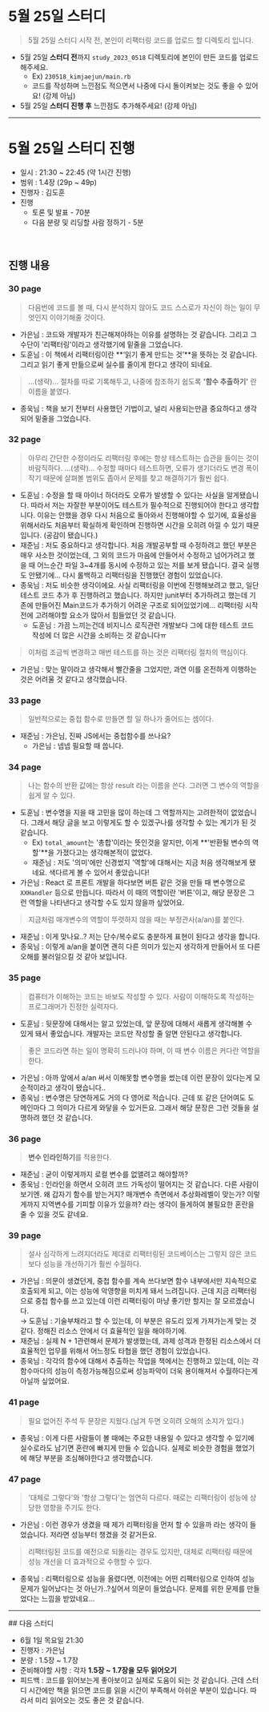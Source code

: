 # 5월 25일 스터디

> 5월 25일 스터디 시작 전, 본인이 리팩터링 코드를 업로드 할 디렉토리 입니다.

- 5월 25일 **스터디 전**까지 `study_2023_0518` 디렉토리에 본인이 만든 코드를 업로드 해주세요.
  - Ex) `230518_kimjaejun/main.rb`
  - 코드를 작성하며 느낀점도 적으면서 나중에 다시 돌이켜보는 것도 좋을 수 있어요! (강제 아님)
- 5월 25일 **스터디 진행 후** 느낀점도 추가해주세요! (강제 아님)

<hr>

# 5월 25일 스터디 진행

- 일시 : 21:30 ~ 22:45 (약 1시간 진행)
- 범위 : 1.4장 (29p ~ 49p)
- 진행자 : 김도훈
- 진행
  - 토론 및 발표 - 70분
  - 다음 분량 및 리딩할 사람 정하기 - 5분

<br>

## 진행 내용

### 30 page

> 다음번에 코드를 볼 때, 다시 분석하지 않아도 코드 스스로가 자신이 하는 일이 무엇인지 이야기해줄 것이다.

- 가은님 : 코드와 개발자가 친근해져야하는 이유를 설명하는 것 같습니다. 그리고 그 수단이 '리팩터링'이라고 생각했기에 밑줄을 그었습니다.
- 도훈님 : 이 책에서 리팩터링이란 **‘읽기 좋게 만드는 것’**을 뜻하는 것 같습니다. 그리고 읽기 좋게 만듦으로써 실수를 줄이게 한다고 생각이 되네요.

> ...(생략)... 절차를 따로 기록해두고, 나중에 참조하기 쉽도록 **'함수 추출하기'** 란 이름을 붙였다.

- 종욱님 : 책을 보기 전부터 사용했던 기법이고, 널리 사용되는만큼 중요하다고 생각되어 밑줄을 그었습니다.

### 32 page

> 아무리 간단한 수정이라도 리팩터링 후에는 항상 테스트하는 습관을 들이는 것이 바람직하다. ...(생략)... 수정할 때마다 테스트하면, 오류가 생기더라도 변경 폭이 작기 때문에 살펴볼 범위도 좁아서 문제를 찾고 해결하기가 훨씬 쉽다.

- 도훈님 : 수정을 할 때 마이너 하더라도 오류가 발생할 수 있다는 사실을 알게됐습니다. 따라서 저는 자잘한 부분이어도 테스트가 필수적으로 진행되어야 한다고 생각합니다. 이유는 안했을 경우 다시 처음으로 돌아와서 진행해야할 수 있기에, 효율성을 위해서라도 처음부터 확실하게 확인하며 진행하면 시간을 오히려 아낄 수 있기 때문입니다. (공감이 됐습니다.)
- 재준님 : 저도 중요하다고 생각합니다. 처음 개발공부할 때 수정하려고 했던 부분은 매우 사소한 것이었는데, 그 외의 코드가 마음에 안들어서 수정하고 넘어가려고 했을 때 어느순간 파일 3~4개를 동시에 수정하고 있는 저를 보게 됐습니다. 결국 실행도 안됐기에... 다시 롤백하고 리팩터링을 진행했던 경험이 있었습니다.
- 종욱님 : 저도 비슷한 생각이에요. 사실 리팩터링을 이번에 진행해보려고 했고, 일단 테스트 코드 추가 후 진행하려고 했습니다. 하지만 junit부터 추가하려고 했는데 기존에 만들어진 Main코드가 추가하기 어려운 구조로 되어있었기에... 리팩터링 시작전에 고려해야할 요소가 많아서 힘들었던 것 같습니다.
  - 도훈님 : 가끔 느끼는건데 비지니스 로직관련 개발보다 그에 대한 테스트 코드 작성에 더 많은 시간을 소비하는 것 같습니다ㅠ

> 이처럼 조금씩 변경하고 매번 테스트를 하는 것은 리팩터링 절차의 핵심이다.

- 가은님 : 맞는 말이라고 생각해서 빨간줄을 그었지만, 과연 이를 온전하게 이행하는 것은 어려울 것 같다고 생각했습니다.

### 33 page

> 일반적으로는 중첩 함수로 만들면 할 일 하나가 줄어드는 셈이다.

- 재준님 : 가은님, 진짜 JS에서는 중첩함수를 쓰나요?
  - 가은님 : 넵넵 필요할 때 씁니다.

### 34 page

> 나는 함수의 반환 값에는 항상 result 라는 이름을 쓴다. 그러면 그 변수의 역할을 쉽게 알 수 있다.

- 도훈님 : 변수명을 지을 때 고민을 많이 하는데 그 역할까지는 고려한적이 없었습니다. 그래서 해당 글을 보고 이렇게도 할 수 있겠구나를 생각할 수 있는 계기가 된 것 같습니다.
  - Ex) `total_amount`는 '총합'이라는 뜻인것을 알지만, 이게 **'반환될 변수의 역할'**을 가졌다고는 생각해본적이 없었다.
  - 재준님 : 저도 '의미'에만 신경썼지 '역할'에 대해서는 지금 처음 생각해보게 됐네요. 색다르게 볼 수 있어서 좋았습니다!
- 가은님 : React 로 프론트 개발을 하다보면 버튼 같은 것을 만들 때 변수명으로 `XXHandler` 등으로 만듭니다. 따라서 이 때의 역할이란 '버튼'이고, 해당 문장은 그런 역할을 나타낸다고 생각할 수도 있지 않을까 싶었어요.

> 지금처럼 매개변수의 역할이 뚜렷하지 않을 때는 부정관사(a/an)를 붙인다.

- 재준님 : 이게 맞나요..? 저는 단수/복수로도 충분하게 표현이 된다고 생각을 합니다.
- 종욱님 : 이렇게 a/an을 붙이면 괜히 다른 의미가 있는지 생각하게 만들어서 또 다른 오해를 불러일으킬 것 같아 보입니다.

### 35 page

> 컴퓨터가 이해하는 코드는 바보도 작성할 수 있다. 사람이 이해하도록 작성하는 프로그래머가 진정한 실력자다.

- 도훈님 : 뒷문장에 대해서는 알고 있었는데, 앞 문장에 대해서 새롭게 생각해볼 수 있게 돼서 좋았습니다. 개발자는 코드만 작성할 줄 알면 안된다고 생각합니다.

> 좋은 코드라면 하는 일이 명확히 드러나야 하며, 이 때 변수 이름은 커다란 역할을 한다.

- 가은님 : 아까 앞에서 a/an 써서 이해못할 변수명을 썼는데 이런 문장이 있다는게 모순적이라고 생각이 됐습니다..
- 종욱님 : 변수명은 당연하게도 거의 다 영어로 적습니다. 근데 또 같은 단어여도 도메인마다 그 의미가 다르게 와닿을 수 있거든요. 그래서 해당 문장은 그런 것들을 설명하려 했던 것 같습니다.

### 36 page

> **변수 인라인하기**를 적용한다.

- 재준님 : 굳이 이렇게까지 로컬 변수를 없앨려고 해야할까?
- 종욱님 : 인라인을 하면서 오히려 코드 가독성이 떨어지는 것 같습니다. 다른 사람이 보기엔. 왜 갑자기 함수를 받는거지? 매개변수 측면에서 추상화레벨이 맞는가? 이렇게까지 지역변수를 기피할 이유가 있을까? 라는 생각이 들게하여 불필요한 혼란을 줄 수 있을 것도 같네요.

### 39 page

> 설사 심각하게 느려지더라도 제대로 리팩터링된 코드베이스는 그렇지 않은 코드보다 성능을 개선하기가 훨씬 수월하다.

- 가은님 : 의문이 생겼던게, 중첩 함수를 계속 쓰다보면 함수 내부에서만 지속적으로 호출되게 되고, 이는 성능에 악영향을 미치게 돼서 느려집니다. 근데 지금 리팩터링으로 중첩 함수를 쓰고 있는데 이런 리팩터링이 마냥 좋기만 할지는 잘 모르겠습니다. <br>
  → 도훈님 : 기술부채라고 할 수 있는데, 이 부분은 유도리 있게 가져가는게 맞는 것 같다. 정해진 리소스 안에서 더 효율적인 일을 해야하기에.
- 재준님 : 실제 N + 1관련해서 문제가 발생했는데, 과제 성격과 한정된 리소스에서 더 효율적인 업무를 위해서 어느정도 타협을 했던 경험이 있었습니다.
- 종욱님 : 각각의 함수에 대해서 추출하는 작업을 책에서는 진행하고 있는데, 이는 각 함수마다의 성능이 측정가능해짐으로써 성능파악이 더욱 용이해져서 수월하다는게 아닐까 싶었어요.

### 41 page

> 필요 없어진 주석 두 문장은 지웠다.(남겨 두면 오히려 오해의 소지가 있다.)

- 종욱님 : 이게 다른 사람들이 볼 때에는 주요한 내용일 수 있다고 생각할 수 있기에 실수로라도 남기면 혼란에 빠지게 만들 수 있습니다. 실제로 비슷한 경험을 했었기에 해당 부분을 조심해야한다고 생각했습니다.

### 47 page

> '대체로 그렇다'와 '항상 그렇다'는 엄연히 다르다. 때로는 리팩터링이 성능에 상당한 영향을 주기도 한다.

- 가은님 : 이런 경우가 생겼을 때 제가 리팩터링을 먼저 할 수 있을까 라는 생각이 들었습니다. 저라면 성능부터 챙겼을 것 같거든요. 

> 리팩터링된 코드를 예전으로 되돌리는 경우도 있지만, 대체로 리팩터링 때문에 성능 개선을 더 효과적으로 수행할 수 있다.

- 종욱님 : 리팩터링으로 성능을 올렸다면, 이전에는 어떤 리팩터링으로 인하여 성능문제가 일어났다는 것 아닌가..?싶어서 의문이 들었습니다. 문제를 위한 문제를 만들었다는 느낌을 받았네요...

<hr>
## 다음 스터디

- 6월 1일 목요일 21:30
- 진행자 : 가은님
- 분량 : 1.5장 ~ 1.7장
- 준비해야할 사항 : 각자 **1.5장 ~ 1.7장을 모두 읽어오기**
- 피드백 : 코드를 읽어보는게 좋아보이고 실제로 도움이 되는 것 같습니다. 근데 스터디 시간에만 책을 읽으면 코드를 읽을 시간이 부족해서 아쉬운 부분이 있습니다. 따라서 미리 읽어오는 것도 좋은 것 같습니다.
